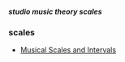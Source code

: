 _**studio music theory scales**_

### scales

- [Musical Scales and Intervals](http://hyperphysics.phy-astr.gsu.edu/hbase/music/mussca.html)
